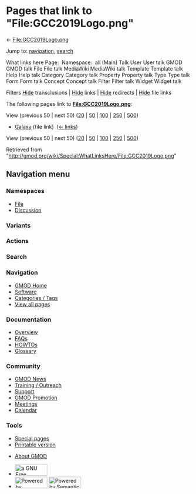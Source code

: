 <div id="mw-page-base" class="noprint">

</div>

<div id="mw-head-base" class="noprint">

</div>

<div id="content" class="mw-body" role="main">

<span id="top"></span>

<div id="mw-js-message" style="display:none;">

</div>



# <span dir="auto">Pages that link to "File:GCC2019Logo.png"</span>

<div id="bodyContent">

<div id="contentSub">

←
[File:GCC2019Logo.png](/wiki/File:GCC2019Logo.png "File:GCC2019Logo.png")

</div>

<div id="jump-to-nav" class="mw-jump">

Jump to: [navigation](#mw-navigation), [search](#p-search)

</div>

<div id="mw-content-text">

What links here Page:  Namespace:  all (Main) Talk User User talk GMOD
GMOD talk File File talk MediaWiki MediaWiki talk Template Template talk
Help Help talk Category Category talk Property Property talk Type Type
talk Form Form talk Concept Concept talk Filter Filter talk Widget
Widget talk

Filters
[Hide](/mediawiki/index.php?title=Special:WhatLinksHere/File:GCC2019Logo.png&hidetrans=1 "Special:WhatLinksHere/File:GCC2019Logo.png")
transclusions \|
[Hide](/mediawiki/index.php?title=Special:WhatLinksHere/File:GCC2019Logo.png&hidelinks=1 "Special:WhatLinksHere/File:GCC2019Logo.png")
links \|
[Hide](/mediawiki/index.php?title=Special:WhatLinksHere/File:GCC2019Logo.png&hideredirs=1 "Special:WhatLinksHere/File:GCC2019Logo.png")
redirects \|
[Hide](/mediawiki/index.php?title=Special:WhatLinksHere/File:GCC2019Logo.png&hideimages=1 "Special:WhatLinksHere/File:GCC2019Logo.png")
file links

The following pages link to
**[File:GCC2019Logo.png](/wiki/File:GCC2019Logo.png "File:GCC2019Logo.png")**:

View (previous 50 \| next 50)
([20](/mediawiki/index.php?title=Special:WhatLinksHere/File:GCC2019Logo.png&limit=20 "Special:WhatLinksHere/File:GCC2019Logo.png")
\|
[50](/mediawiki/index.php?title=Special:WhatLinksHere/File:GCC2019Logo.png&limit=50 "Special:WhatLinksHere/File:GCC2019Logo.png")
\|
[100](/mediawiki/index.php?title=Special:WhatLinksHere/File:GCC2019Logo.png&limit=100 "Special:WhatLinksHere/File:GCC2019Logo.png")
\|
[250](/mediawiki/index.php?title=Special:WhatLinksHere/File:GCC2019Logo.png&limit=250 "Special:WhatLinksHere/File:GCC2019Logo.png")
\|
[500](/mediawiki/index.php?title=Special:WhatLinksHere/File:GCC2019Logo.png&limit=500 "Special:WhatLinksHere/File:GCC2019Logo.png"))

- [Galaxy](/wiki/Galaxy "Galaxy") (file link) ‎
  <span class="mw-whatlinkshere-tools">([←
  links](/mediawiki/index.php?title=Special:WhatLinksHere&target=Galaxy "Special:WhatLinksHere"))</span>

View (previous 50 \| next 50)
([20](/mediawiki/index.php?title=Special:WhatLinksHere/File:GCC2019Logo.png&limit=20 "Special:WhatLinksHere/File:GCC2019Logo.png")
\|
[50](/mediawiki/index.php?title=Special:WhatLinksHere/File:GCC2019Logo.png&limit=50 "Special:WhatLinksHere/File:GCC2019Logo.png")
\|
[100](/mediawiki/index.php?title=Special:WhatLinksHere/File:GCC2019Logo.png&limit=100 "Special:WhatLinksHere/File:GCC2019Logo.png")
\|
[250](/mediawiki/index.php?title=Special:WhatLinksHere/File:GCC2019Logo.png&limit=250 "Special:WhatLinksHere/File:GCC2019Logo.png")
\|
[500](/mediawiki/index.php?title=Special:WhatLinksHere/File:GCC2019Logo.png&limit=500 "Special:WhatLinksHere/File:GCC2019Logo.png"))

</div>

<div class="printfooter">

Retrieved from
"<http://gmod.org/wiki/Special:WhatLinksHere/File:GCC2019Logo.png>"

</div>

<div id="catlinks" class="catlinks catlinks-allhidden">

</div>

<div class="visualClear">

</div>

</div>

</div>

<div id="mw-navigation">

## Navigation menu

<div id="mw-head">



<div id="left-navigation">

<div id="p-namespaces" class="vectorTabs" role="navigation"
aria-labelledby="p-namespaces-label">

### Namespaces

- <span id="ca-nstab-image"><a href="/wiki/File:GCC2019Logo.png" accesskey="c"
  title="View the file page [c]">File</a></span>
- <span id="ca-talk"><a
  href="/mediawiki/index.php?title=File_talk:GCC2019Logo.png&amp;action=edit&amp;redlink=1"
  accesskey="t"
  title="Discussion about the content page [t]">Discussion</a></span>

</div>

<div id="p-variants" class="vectorMenu emptyPortlet" role="navigation"
aria-labelledby="p-variants-label">

### 

### Variants[](#)

<div class="menu">

</div>

</div>

</div>

<div id="right-navigation">



<div id="p-cactions" class="vectorMenu emptyPortlet" role="navigation"
aria-labelledby="p-cactions-label">

### Actions[](#)

<div class="menu">

</div>

</div>

<div id="p-search" role="search">

### Search

<div id="simpleSearch">

</div>

</div>

</div>

</div>

<div id="mw-panel">

<div id="p-logo" role="banner">

<a href="/wiki/Main_Page"
style="background-image: url(http://gmod.org/images/GMOD-cogs.png);"
title="Visit the main page"></a>

</div>

<div id="p-Navigation" class="portal" role="navigation"
aria-labelledby="p-Navigation-label">

### Navigation

<div class="body">

- <span id="n-GMOD-Home">[GMOD Home](/wiki/Main_Page)</span>
- <span id="n-Software">[Software](/wiki/GMOD_Components)</span>
- <span id="n-Categories-.2F-Tags">[Categories /
  Tags](/wiki/Categories)</span>
- <span id="n-View-all-pages">[View all
  pages](/wiki/Special:AllPages)</span>

</div>

</div>

<div id="p-Documentation" class="portal" role="navigation"
aria-labelledby="p-Documentation-label">

### Documentation

<div class="body">

- <span id="n-Overview">[Overview](/wiki/Overview)</span>
- <span id="n-FAQs">[FAQs](/wiki/Category:FAQ)</span>
- <span id="n-HOWTOs">[HOWTOs](/wiki/Category:HOWTO)</span>
- <span id="n-Glossary">[Glossary](/wiki/Glossary)</span>

</div>

</div>

<div id="p-Community" class="portal" role="navigation"
aria-labelledby="p-Community-label">

### Community

<div class="body">

- <span id="n-GMOD-News">[GMOD News](/wiki/GMOD_News)</span>
- <span id="n-Training-.2F-Outreach">[Training /
  Outreach](/wiki/Training_and_Outreach)</span>
- <span id="n-Support">[Support](/wiki/Support)</span>
- <span id="n-GMOD-Promotion">[GMOD
  Promotion](/wiki/GMOD_Promotion)</span>
- <span id="n-Meetings">[Meetings](/wiki/Meetings)</span>
- <span id="n-Calendar">[Calendar](/wiki/Calendar)</span>

</div>

</div>

<div id="p-tb" class="portal" role="navigation"
aria-labelledby="p-tb-label">

### Tools

<div class="body">

- <span id="t-specialpages"><a href="/wiki/Special:SpecialPages" accesskey="q"
  title="A list of all special pages [q]">Special pages</a></span>
- <span id="t-print"><a
  href="/mediawiki/index.php?title=Special:WhatLinksHere/File:GCC2019Logo.png&amp;printable=yes"
  rel="alternate" accesskey="p"
  title="Printable version of this page [p]">Printable version</a></span>

</div>

</div>

</div>

</div>

<div id="footer" role="contentinfo">

- <span id="footer-places-about">[About
  GMOD](/wiki/GMOD:About "GMOD:About")</span>

<!-- -->

- <span id="footer-copyrightico">[<img src="http://www.gnu.org/graphics/gfdl-logo-small.png" width="88"
  height="31" alt="a GNU Free Documentation License" />](http://www.gnu.org/licenses/fdl-1.3.html)</span>
- <span id="footer-poweredbyico">[<img src="/mediawiki/skins/common/images/poweredby_mediawiki_88x31.png"
  width="88" height="31" alt="Powered by MediaWiki" />](//www.mediawiki.org/)
  [<img
  src="/mediawiki/extensions/SemanticMediaWiki/includes/../resources/images/smw_button.png"
  width="88" height="31" alt="Powered by Semantic MediaWiki" />](https://www.semantic-mediawiki.org/wiki/Semantic_MediaWiki)</span>

<div style="clear:both">

</div>

</div>
